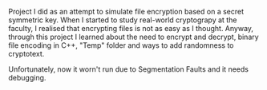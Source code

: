 Project I did as an attempt to simulate file encryption based on a secret symmetric key. When I started to study real-world cryptograpy at the faculty, I realised that encrypting files is not as easy as I thought. Anyway, through this project I learned about the need to encrypt and decrypt, binary file encoding in C++, "Temp" folder and ways to add randomness to cryptotext.

Unfortunately, now it worn't run due to Segmentation Faults and it needs debugging.
